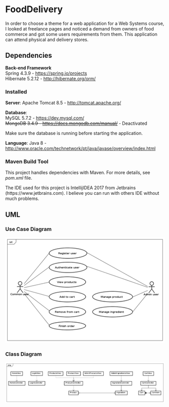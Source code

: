 <h1> FoodDelivery </h1>

<p>In order to choose a theme for a web application for a Web Systems course, I looked at freelance pages and noticed a demand from owners of food commerce and got some users requirements from them. This application can attend physical and delivery stores.</p>

<h2>Dependencies</h2>

**Back-end Framework**<br> 
Spring 4.3.9 - https://spring.io/projects <br>
Hibernate 5.2.12 - http://hibernate.org/orm/ <br>

<h3>Installed</h3>

**Server**: Apache Tomcat 8.5 - http://tomcat.apache.org/

**Database**: <br>
MySQL 5.7.2 - https://dev.mysql.com/<br>
~~MongoDB 3.4.9 - https://docs.mongodb.com/manual/~~ - Deactivated <br> 

Make sure the database is running before starting the application.

**Language**: Java 8 - http://www.oracle.com/technetwork/pt/java/javase/overview/index.html

<h3>Maven Build Tool</h3>

<p>This project handles dependencies with Maven. For more details, see <i>pom.xml</i> file.</p>

<p>The IDE used for this project is IntellijIDEA 2017 from Jetbrains (https://www.jetbrains.com). I believe you can run with others IDE without much problems.</p>

<h2>UML</h2>

<h3>Use Case Diagram</h3>

![alt tag](https://github.com/claudiomarpda/FoodDelivery/blob/master/UML/UseCaseDiagram.png)

<h3>Class Diagram</h3>

![alt tag](https://github.com/claudiomarpda/FoodDelivery/blob/master/UML/ClassDiagram.png)
